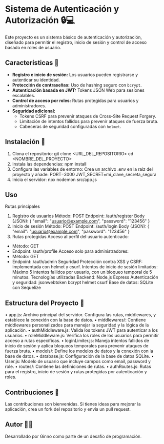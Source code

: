 # Sistema de Autenticación y Autorización 🔒💻

Este proyecto es un sistema básico de autenticación y autorización, diseñado para permitir el registro, inicio de sesión y control de acceso basado en roles de usuario.

## Características 🌟

- **Registro e inicio de sesión:** Los usuarios pueden registrarse y autenticar su identidad.
- **Protección de contraseñas:** Uso de hashing seguro con `bcrypt`.
- **Autenticación basada en JWT:** Tokens JSON Web para sesiones escalables.
- **Control de acceso por roles:** Rutas protegidas para usuarios y administradores.
- **Seguridad adicional:**
  - Tokens CSRF para prevenir ataques de Cross-Site Request Forgery.
  - Limitación de intentos fallidos para prevenir ataques de fuerza bruta.
  - Cabeceras de seguridad configuradas con `helmet`.

## Instalación 🚀

1. Clona el repositorio:
   git clone <URL_DEL_REPOSITORIO>
   cd <NOMBRE_DEL_PROYECTO>
2. Instala las dependencias:
npm install
3. Configura las variables de entorno:
Crea un archivo .env en la raíz del proyecto y añade:
PORT=3000
JWT_SECRET=mi_clave_secreta_segura
4. Inicia el servidor:
npx nodemon src/app.js

## Uso 
Rutas principales
1. Registro de usuarios
Método: POST
Endpoint: /auth/register
Body (JSON):
{
    "email": "usuario@example.com",
    "password": "123456"
}
2. Inicio de sesión
Método: POST
Endpoint: /auth/login
Body (JSON):
{
    "email": "usuario@example.com",
    "password": "123456"
}
3. Rutas protegidas
Acceso al perfil del usuario autenticado:
- Método: GET
- Endpoint: /auth/profile
Acceso solo para administradores:
- Método: GET
- Endpoint: /auth/admin
Seguridad
Protección contra XSS y CSRF: Implementada con helmet y csurf.
Intentos de inicio de sesión limitados: Máximo 5 intentos fallidos por usuario, con un bloqueo temporal de 5 minutos.
Tecnologías utilizadas
Backend:
Node.js
Express
Autenticación y seguridad:
jsonwebtoken
bcrypt
helmet
csurf
Base de datos:
SQLite con Sequelize

## Estructura del Proyecto 📂
• app.js: Archivo principal del servidor. Configura las rutas, middlewares, y establece la conexión con la base de datos.
• middlewares/: Contiene middlewares personalizados para manejar la seguridad y la lógica de la aplicación.
  • authMiddleware.js: Valida los tokens JWT para autenticar a los usuarios.
  • roleMiddleware.js: Verifica los roles de los usuarios para permitir acceso a rutas específicas.
  • loginLimiter.js: Maneja intentos fallidos de inicio de sesión y aplica bloqueos temporales para prevenir ataques de fuerza bruta.
• models/: Define los modelos de datos y la conexión con la base de datos.
  • database.js: Configuración de la base de datos SQLite.
  • User.js: Modelo de usuario que incluye campos como email, password y role.
• routes/: Contiene las definiciones de rutas.
  • authRoutes.js: Rutas para el registro, inicio de sesión y rutas protegidas por autenticación y roles.

## Contribuciones 🤝
Las contribuciones son bienvenidas. Si tienes ideas para mejorar la aplicación, crea un fork del repositorio y envía un pull request.

## Autor 🧑‍💻
Desarrollado por Ginno como parte de un desafío de programación.
